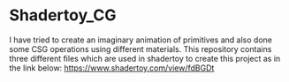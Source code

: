 # Shadertoy_CG
I have tried to create an imaginary animation of primitives and also done some CSG operations using different materials. This repository contains three different files which are used in shadertoy to create this project as in the link below:
https://www.shadertoy.com/view/fdBGDt
